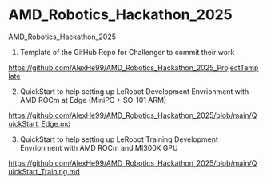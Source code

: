 # AMD_Robotics_Hackathon_2025
AMD_Robotics_Hackathon_2025


1. Template of the GitHub Repo for Challenger to commit their work

https://github.com/AlexHe99/AMD_Robotics_Hackathon_2025_ProjectTemplate

2. QuickStart to help setting up LeRobot Development Envrionment with AMD ROCm at Edge (MiniPC + SO-101 ARM)

https://github.com/AlexHe99/AMD_Robotics_Hackathon_2025/blob/main/QuickStart_Edge.md

3. QuickStart to help setting up LeRobot Training Development Envrionment with AMD ROCm and MI300X GPU

https://github.com/AlexHe99/AMD_Robotics_Hackathon_2025/blob/main/QuickStart_Training.md
